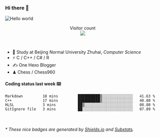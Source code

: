 ### Hi there 👋


<img src="https://raw.githubusercontent.com/sagar-viradiya/sagar-viradiya/master/resources/banner.png" alt="Hello world">
<p align="center"> 
  Visitor count<br/>
  <img src="https://profile-counter.glitch.me/youszoe/count.svg" />
</p>

<br/>


- 🍻  Study at Beijing Normal University Zhuhai, _Computer Science_
- ⚡  C / C++ / C# / R
- ✍️  One Hexo Blogger
- ♟  Chess / Chess960 


#### Coding status last week ⌨️

<!--START_SECTION:waka-->
```text
Markdown         18 mins         ██████████▒░░░░░░░░░░░░░░   41.63 % 
C++              17 mins         ██████████▒░░░░░░░░░░░░░░   40.80 % 
HLSL             3 mins          ██▒░░░░░░░░░░░░░░░░░░░░░░   08.80 % 
GitIgnore file   3 mins          ██░░░░░░░░░░░░░░░░░░░░░░░   07.89 % 
```
<!--END_SECTION:waka-->

<br/>

<center><img src="http://ghchart.rshah.org/409ba5/yousazoe" alt="" /></center>


<h6>* These nice badges are generated by <a href="https://shields.io/">Shields.io</a> and <a href="https://github.com/spencerwooo/Substats">Substats</a>.</h6>
